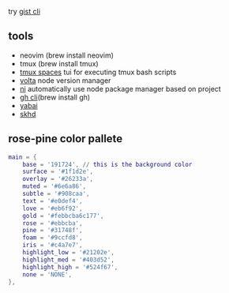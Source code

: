 try [gist cli](https://github.com/b4b4r07/gist)

## tools
- neovim (brew install neovim)
- tmux (brew install tmux)
- [tmux spaces](https://github.com/rsbear/tmux-spaces) tui for executing tmux bash scripts
- [volta](https://volta.sh/) node version manager
- [ni](https://github.com/antfu/ni) automatically use node package manager based on project
- [gh cli](https://cli.github.com/)(brew install gh)
- [yabai](https://github.com/koekeishiya/yabai)
- [skhd](https://github.com/koekeishiya/skhd)

## rose-pine color pallete
```lua
main = {
	base = '191724', // this is the background color
	surface = '#1f1d2e',
	overlay = '#26233a',
	muted = '#6e6a86',
	subtle = '#908caa',
	text = '#e0def4',
	love = '#eb6f92',
	gold = '#febbcba6c177',
	rose = '#ebbcba',
	pine = '#31748f',
	foam = '#9ccfd8',
	iris = '#c4a7e7',
	highlight_low = '#21202e',
	highlight_med = '#403d52',
	highlight_high = '#524f67',
	none = 'NONE',
},
```
